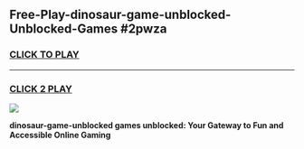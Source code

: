 
## Free-Play-dinosaur-game-unblocked-Unblocked-Games #2pwza
<h3>
<a href="https://news.freeplayer.one?title=dinosaur-game-unblocked&ref=8M">CLICK TO PLAY</a></h3>
<hr>

<h3>
<a href="https://news.freeplayer.one?title=dinosaur-game-unblocked&ref=8M">CLICK 2 PLAY</a>
  
</h3>

<a href="https://news.freeplayer.one?title=dinosaur-game-unblocked&ref=8M"><img src="https://clearcache.store/games.png"></a>


**dinosaur-game-unblocked games unblocked: Your Gateway to Fun and Accessible Online Gaming**
